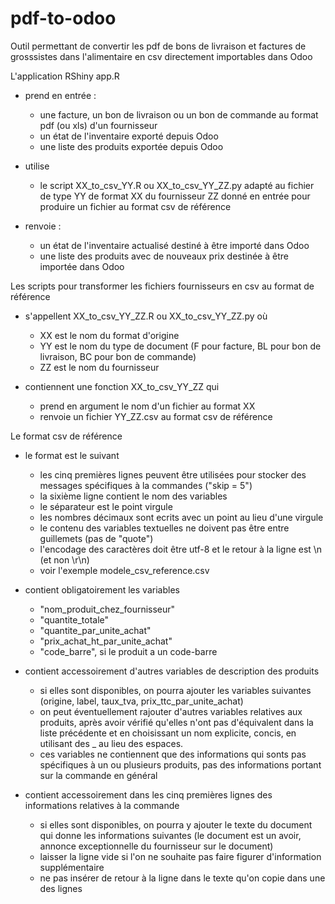 # pdf-to-odoo
Outil permettant de convertir les pdf de bons de livraison et factures de grosssistes dans l'alimentaire en csv directement importables dans Odoo

L'application RShiny app.R 
  
- prend en entrée :
  - une facture, un bon de livraison ou un bon de commande au format pdf (ou xls) d'un fournisseur
  - un état de l'inventaire exporté depuis Odoo
  - une liste des produits exportée depuis Odoo

- utilise 
  - le script XX_to_csv_YY.R ou XX_to_csv_YY_ZZ.py adapté au fichier de type YY de format XX du fournisseur ZZ donné en entrée pour produire un fichier au format csv de référence

- renvoie :
  - un état de l'inventaire actualisé destiné à être importé dans Odoo 
  - une liste des produits avec de nouveaux prix destinée à être importée dans Odoo 


Les scripts pour transformer les fichiers fournisseurs en csv au format de référence

- s'appellent XX_to_csv_YY_ZZ.R ou XX_to_csv_YY_ZZ.py où 
  - XX est le nom du format d'origine
  - YY est le nom du type de document (F pour facture, BL pour bon de livraison, BC pour bon de commande)
  - ZZ est le nom du fournisseur
  
- contiennent une fonction XX_to_csv_YY_ZZ qui 
  - prend en argument le nom d'un fichier au format XX
  - renvoie un fichier YY_ZZ.csv au format csv de référence


Le format csv de référence

- le format est le suivant
  - les cinq premières lignes peuvent être utilisées pour stocker des messages spécifiques à la commandes ("skip = 5")
  - la sixième ligne contient le nom des variables
  - le séparateur est le point virgule 
  - les nombres décimaux sont ecrits avec un point au lieu d'une virgule
  - le contenu des variables textuelles ne doivent pas être entre guillemets (pas de "quote")
  - l'encodage des caractères doit être utf-8 et le retour à la ligne est \n (et non \r\n) 
  - voir l'exemple modele_csv_reference.csv

- contient obligatoirement les variables
  - "nom_produit_chez_fournisseur"
  - "quantite_totale"
  - "quantite_par_unite_achat"
  - "prix_achat_ht_par_unite_achat"
  - "code_barre", si le produit a un code-barre

- contient accessoirement d'autres variables de description des produits
  - si elles sont disponibles, on pourra ajouter les variables suivantes (origine, label, taux_tva, prix_ttc_par_unite_achat)
  - on peut éventuellement rajouter d'autres variables relatives aux produits, après avoir vérifié qu'elles n'ont pas d'équivalent dans la liste précédente et en choisissant un nom explicite, concis, en utilisant des _ au lieu des espaces.
  - ces variables ne contiennent que des informations qui sonts pas spécifiques à un ou plusieurs produits, pas des informations portant sur la commande en général 

- contient accessoirement dans les cinq premières lignes des informations relatives à la commande
  - si elles sont disponibles, on pourra y ajouter le texte du document qui donne les informations suivantes (le document est un avoir, annonce exceptionnelle du fournisseur sur le document)
  - laisser la ligne vide si l'on ne souhaite pas faire figurer d'information supplémentaire
  - ne pas insérer de retour à la ligne dans le texte qu'on copie dans une des lignes
